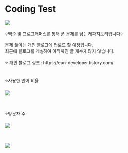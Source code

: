 # Coding Test
<img src="https://capsule-render.vercel.app/api?type=waving&color=BDBDC8&height=300&section=header&text=Coding%20Test&fontSize=90" />
<br/><br/>
💡백준 및 프로그래머스를 통해 푼 문제를 담는 레파지토리입니다💡
<br/><br/>
문제 풀이는 개인 블로그에 업로드 할 예정입니다.
<br/>
최근에 블로그를 개설하여 아직까진 글 개수가 많지 않습니다.
<br/><br/>
⭐ 개인 블로그 링크 : https://eun-developer.tistory.com/
<br/><br/><br/>
⭐사용한 언어 비율
<br/><br/>
<img src="https://github-readme-stats.vercel.app/api/top-langs/?username=JjungEeunAae&layout=compact">
<br/><br/><br/>

⭐방문자 수
<br/><br/>
<a href="https://hits.seeyoufarm.com"><img src="https://hits.seeyoufarm.com/api/count/incr/badge.svg?url=https%3A%2F%2Fgithub.com%2Fgjbae1212%2Fhit-counter&count_bg=%23FF6739&title_bg=%23949494&icon=googleads.svg&icon_color=%23515151&title=%EB%B0%A9%EB%AC%B8%EC%9E%90+%EC%88%98&edge_flat=false"/></a>
<br/><br/><br/>

<img src="https://capsule-render.vercel.app/api?type=waving&color=BDBDC8&height=150&section=footer" />
